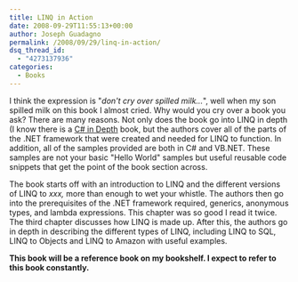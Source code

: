 ```yaml
---
title: LINQ in Action
date: 2008-09-29T11:55:13+00:00
author: Joseph Guadagno
permalink: /2008/09/29/linq-in-action/
dsq_thread_id:
  - "4273137936"
categories:
  - Books
---
```

I think the expression is "_don't cry over spilled milk..._", well when my son spilled milk on this book I almost cried. Why would you cry over a book you ask? There are many reasons.  Not only does the book go into LINQ in depth (I know there is a [C# in Depth](http://www.amazon.com/gp/product/1933988363?ie=UTF8&tag=beyondthebasic0e&linkCode=as2&camp=1789&creative=9325&creativeASIN=1933988363) book, but the authors cover all of the parts of the .NET framework that were created and needed for LINQ to function. In addition, all of the samples provided are both in C# and VB.NET. These samples are not your basic "Hello World" samples but useful reusable code snippets that get the point of the book section across.

The book starts off with an introduction to LINQ and the different versions of LINQ to _xxx,_ more than enough to wet your whistle. The authors then go into the prerequisites of the .NET framework required, generics, anonymous types, and lambda expressions.  This chapter was so good I read it twice.  The third chapter discusses how LINQ is made up.  After this, the authors go in depth in describing the different types of LINQ, including LINQ to SQL, LINQ to Objects and LINQ to Amazon with useful examples.

**This book will be a reference book on my bookshelf.  I expect to refer to this book constantly.**
